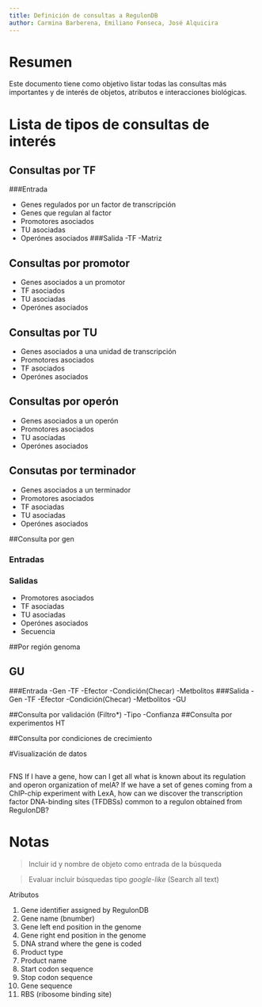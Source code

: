 ```yaml
---
title: Definición de consultas a RegulonDB
author: Carmina Barberena, Emiliano Fonseca, José Alquicira
---
```



# Resumen
Este documento tiene como objetivo listar todas las consultas más
importantes y de interés de objetos, atributos e interacciones biológicas.


# Lista de tipos de consultas de interés

## Consultas por TF
###Entrada
- Genes regulados por un factor de transcripción
- Genes que regulan al factor
- Promotores asociados 
- TU asociadas 
- Operónes asociados
###Salida
-TF
-Matriz 

## Consultas por promotor
- Genes asociados a un promotor
- TF asociados 
- TU asociadas 
- Operónes asociados 

## Consultas por TU
- Genes asociados a una unidad de transcripción
- Promotores asociados 
- TF asociados
- Operónes asociados 

## Consultas por operón
- Genes asociados a un operón
- Promotores asociados 
- TU asociadas 
- Operónes asociados 

## Consutas por terminador 
- Genes asociados a un terminador
- Promotores asociados 
- TF asociadas
- TU asociadas 
- Operónes asociados

##Consulta por gen 
### Entradas

### Salidas
- Promotores asociados 
- TF asociadas
- TU asociadas 
- Operónes asociados
- Secuencia 

##Por región genoma 

## GU 
###Entrada
-Gen 
-TF
-Efector
-Condición(Checar)
-Metbolitos
###Salida
-Gen 
-TF
-Efector
-Condición(Checar)
-Metbolitos
-GU 

##Consulta por  validación (Filtro*)
-Tipo 
-Confianza 
##Consulta por experimentos HT

##Consulta por condiciones de crecimiento

#Visualización de datos 

##


FNS
If I have a gene, how can I get all what is known about its regulation and operon organization of melA? 
If we have a set of genes coming from a ChIP-chip experiment with LexA, how can we discover the transcription factor DNA-binding sites (TFDBSs) common to a regulon obtained from RegulonDB?


# Notas

> Incluir id y nombre de objeto como entrada de la búsqueda

> Evaluar incluir búsquedas tipo *google-like* (Search all text)




Atributos

1. Gene identifier assigned by RegulonDB
2. Gene name (bnumber)
3. Gene left end position in the genome
4. Gene right end position in the genome
5. DNA strand where the gene is coded
6. Product type
7. Product name
8. Start codon sequence
9. Stop codon sequence
10. Gene sequence
11. RBS (ribosome binding site)
